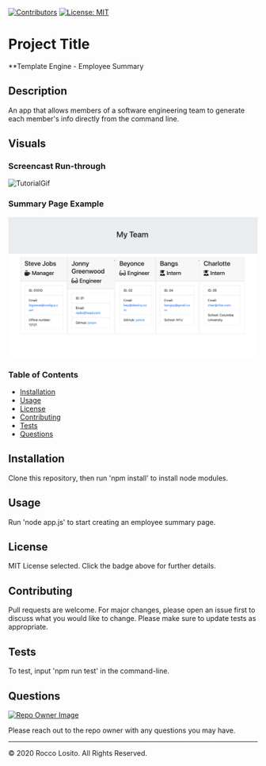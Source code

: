 [![Contributors](https://img.shields.io/github/contributors/roccolosito/employee-template-engine)](https://github.com/roccolosito/employee-template-engine/graphs/contributors)
[![License: MIT](https://img.shields.io/badge/License-MIT-yellow.svg)](https://opensource.org/licenses/MIT)

# Project Title 
**Template Engine - Employee Summary

## Description
An app that allows members of a software engineering team to generate each member's info directly from the command line.

## Visuals

### Screencast Run-through

![TutorialGif](./Assets/team.gif)

### Summary Page Example

![Home](./Assets/home.png)

### Table of Contents
* [Installation](#Installation)
* [Usage](#Usage)
* [License](#License)
* [Contributing](#Contributing)
* [Tests](#Tests)
* [Questions](#Questions)

## Installation
Clone this repository, then run 'npm install' to install node modules. 

## Usage
Run 'node app.js' to start creating an employee summary page.

## License
MIT License selected. Click the badge above for further details.

## Contributing
Pull requests are welcome. For major changes, please open an issue first to discuss what you would like to change. Please make sure to update tests as appropriate.

## Tests
To test, input 'npm run test' in the command-line.

## Questions
[![Repo Owner Image](https://avatars.githubusercontent.com/roccolosito?s=100)](")

Please reach out to the repo owner with any questions you may have.

- - -
© 2020 Rocco Losito. All Rights Reserved.
